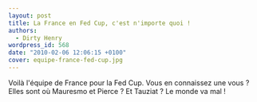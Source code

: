 ```yaml
---
layout: post
title: La France en Fed Cup, c'est n'importe quoi !
authors:
  - Dirty Henry
wordpress_id: 568
date: "2010-02-06 12:06:15 +0100"
cover: equipe-france-fed-cup.jpg
---
```


Voilà l'équipe de France pour la Fed Cup. Vous en connaissez une vous ? Elles
sont où Mauresmo et Pierce ? Et Tauziat ? Le monde va mal !
